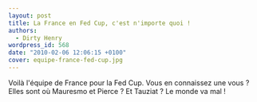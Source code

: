 ```yaml
---
layout: post
title: La France en Fed Cup, c'est n'importe quoi !
authors:
  - Dirty Henry
wordpress_id: 568
date: "2010-02-06 12:06:15 +0100"
cover: equipe-france-fed-cup.jpg
---
```


Voilà l'équipe de France pour la Fed Cup. Vous en connaissez une vous ? Elles
sont où Mauresmo et Pierce ? Et Tauziat ? Le monde va mal !
